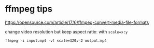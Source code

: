 # ffmpeg tips

https://opensource.com/article/17/6/ffmpeg-convert-media-file-formats



change video resolution but keep aspect ratio: with  `scale=x:y`

`ffmpeg -i input.mp4 -vf scale=320:-2 output.mp4`

